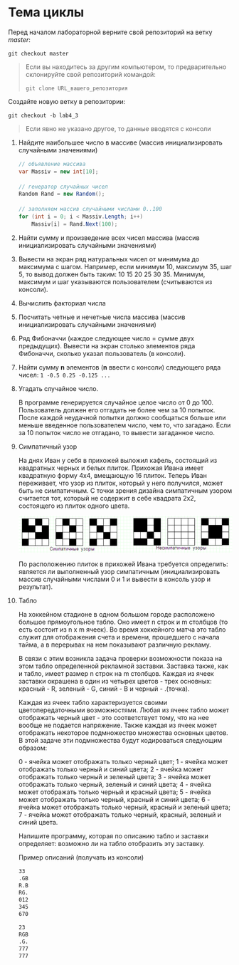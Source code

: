 # Тема циклы

Перед началом лабораторной верните свой репозиторий на ветку *master*:

```
git checkout master
```

>Если вы находитесь за другим компьютером, то предварительно склонируйте свой репозиторий командой:
>```
>git clone URL_вашего_репозитория
>```

Создайте новую ветку в репозитории:

```
git checkout -b lab4_3
```

>Если явно не указано другое, то данные вводятся с консоли

1. Найдите наибольшее число в массиве (массив инициализировать случайными значениями)

    ```cs
    // объявление массива
    var Massiv = new int[10];

    // генератор случайных чисел
    Random Rand = new Random();

    // заполняем массив случайными числами 0..100
    for (int i = 0; i < Massiv.Length; i++)
        Massiv[i] = Rand.Next(100);
    ```

2. Найти сумму и произведение всех чисел массива (массив инициализировать случайными значениями)

3. Вывести на экран ряд натуральных чисел от минимума до максимума с шагом. Например, если минимум 10, максимум 35, шаг 5, то вывод должен быть таким: 10 15 20 25 30 35. Минимум, максимум и шаг указываются пользователем (считываются из консоли).

4. Вычислить факториал числа

5. Посчитать четные и нечетные числа массива (массив инициализировать случайными значениями)

6. Ряд Фибоначчи (каждое следующее число = сумме двух предыдущих). Вывести на экран столько элементов ряда Фибоначчи, сколько указал пользователь (в консоли). 

7. Найти сумму **n** элементов (**n** ввести с консоли) следующего ряда чисел:
`1 -0.5 0.25 -0.125 ...`

8. Угадать случайное число.

    В программе генерируется случайное целое число от 0 до 100. Пользователь должен его отгадать не более чем за 10 попыток. После каждой неудачной попытки должно сообщаться больше или меньше введенное пользователем число, чем то, что загадано. Если за 10 попыток число не отгадано, то вывести загаданное число.

9. Симпатичный узор

    На днях Иван у себя в прихожей выложил кафель, состоящий из квадратных черных и белых плиток. Прихожая Ивана имеет квадратную форму 4х4, вмещающую 16 плиток. Теперь Иван переживает, что узор из плиток, который у него получился, может быть не симпатичным. С точки зрения дизайна симпатичным узором считается тот, который не содержит в себе квадрата 2х2, состоящего из плиток одного цвета.

    ![](../img/04018.png)

    По расположению плиток в прихожей Ивана требуется определить: является ли выполненный узор симпатичным (инициализировать массив случайными числами 0 и 1 и вывести в консоль узор и результат).

10. Табло

    На хоккейном стадионе в одном большом городе расположено большое прямоугольное табло. Оно имеет n строк и m столбцов (то есть состоит из n x m ячеек). Во время хоккейного матча это табло служит для отображения счета и времени, прошедшего с начала тайма, а в перерывах на нем показывают различную рекламу.

    В связи с этим возникла задача проверки возможности показа на этом табло определенной рекламной заставки. Заставка также, как и табло, имеет размер n строк на m столбцов. Каждая из ячеек заставки окрашена в один из четырех цветов - трех основных: красный - R, зеленый - G, синий - B и черный - .(точка).

    Каждая из ячеек табло характеризуется своими цветопередаточными возможностями. Любая из ячеек табло может отображать черный цвет - это соответствует тому, что на нее вообще не подается напряжение. Также каждая из ячеек может отображать некоторое подмножество множества основных цветов. В этой задаче эти подмножества будут кодироваться следующим образом:

    0 - ячейка может отображать только черный цвет;
    1 - ячейка может отображать только черный и синий цвета;
    2 - ячейка может отображать только черный и зеленый цвета;
    3 - ячейка может отображать только черный, зеленый и синий цвета;
    4 - ячейка может отображать только черный и красный цвета;
    5 - ячейка может отображать только черный, красный и синий цвета;
    6 - ячейка может отображать только черный, красный и зеленый цвета;
    7 - ячейка может отображать только черный, красный, зеленый и синий цвета.

    Напишите программу, которая по описанию табло и заставки определяет: возможно ли на табло отобразить эту заставку.

    Пример описаний (получать из консоли)

    ```
    33
    .GB
    R.B
    RG.
    012
    345
    670
    ```

    ```
    23
    RGB
    .G.
    777
    777
    ```

